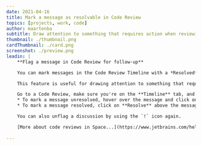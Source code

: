 ```yaml
---
date: 2021-04-16
title: Mark a message as resolvable in Code Review
topics: [projects, work, code]
author: maartenba
subtitle: Draw attention to something that requires action when reviewing code
thumbnail: ./thumbnail.png
cardThumbnail: ./card.png
screenshot: ./preview.png
leadin: |
    **Flag a message in Code Review for follow-up**

    You can mark messages in the Code Review Timeline with a *Resolved* / *Unresolved* status.

    This feature is useful for drawing attention to something that requires action. Space will not let you close the code review until all issues are resolved.

    Go to a Code Review, make sure you're on the **Timeline** tab, and do one of the following:
    * To mark a message unresolved, hover over the message and click on the `!` icon.
    * To mark a message resolved, click on **Resolve** above the message.

    You can also unflag a discussion by using the `!` icon again.

    [More about code reviews in Space...](https://www.jetbrains.com/help/space/review-code.html)
    
---
```


